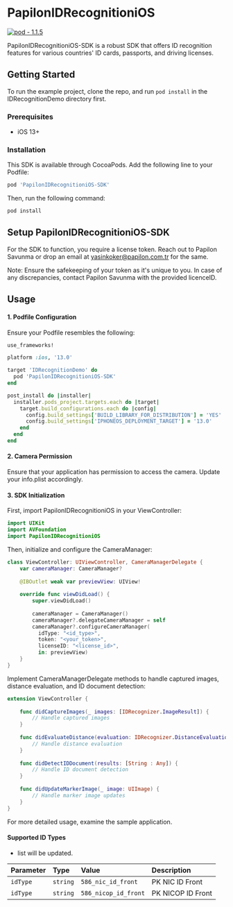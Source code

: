 # PapilonIDRecognitioniOS

[![pod - 1.1.5](https://img.shields.io/badge/pod-1.1.5-blue)](https://cocoapods.org/)

PapilonIDRecognitioniOS-SDK is a robust SDK that offers ID recognition features for various countries' ID cards, passports, and driving licenses.

## Getting Started

To run the example project, clone the repo, and run `pod install` in the IDRecognitionDemo directory first.

### Prerequisites

- iOS 13+

### Installation

This SDK is available through CocoaPods. Add the following line to your Podfile:

```ruby
pod 'PapilonIDRecognitioniOS-SDK'
```

Then, run the following command:

```ruby
pod install
```

## Setup PapilonIDRecognitioniOS-SDK

For the SDK to function, you require a license token. Reach out to Papilon Savunma or drop an email at yasinkoker@papilon.com.tr for the same.

Note: Ensure the safekeeping of your token as it's unique to you. In case of any discrepancies, contact Papilon Savunma with the provided licenceID.

## Usage

#### 1. Podfile Configuration

Ensure your Podfile resembles the following:

```ruby
use_frameworks!

platform :ios, '13.0'

target 'IDRecognitionDemo' do
  pod 'PapilonIDRecognitioniOS-SDK'
end

post_install do |installer|
  installer.pods_project.targets.each do |target|
    target.build_configurations.each do |config|
      config.build_settings['BUILD_LIBRARY_FOR_DISTRIBUTION'] = 'YES'
      config.build_settings['IPHONEOS_DEPLOYMENT_TARGET'] = '13.0'
    end
  end
end
```

#### 2. Camera Permission

Ensure that your application has permission to access the camera. Update your info.plist accordingly.

#### 3. SDK Initialization

First, import PapilonIDRecognitioniOS in your ViewController:
```swift
import UIKit
import AVFoundation
import PapilonIDRecognitioniOS
```

Then, initialize and configure the CameraManager:
```swift
class ViewController: UIViewController, CameraManagerDelegate {
    var cameraManager: CameraManager?
    
    @IBOutlet weak var previewView: UIView!
    
    override func viewDidLoad() {
        super.viewDidLoad()
        
        cameraManager = CameraManager()
        cameraManager?.delegateCameraManager = self
        cameraManager?.configureCameraManager(
          idType: "<id_type>", 
          token: "<your_token>", 
          licenseID: "<license_id>", 
          in: previewView)
    }
}
```

Implement CameraManagerDelegate methods to handle captured images, distance evaluation, and ID document detection:
```swift
extension ViewController {
    
    func didCaptureImages(_ images: [IDRecognizer.ImageResult]) {
        // Handle captured images
    }
    
    func didEvaluateDistance(evaluation: IDRecognizer.DistanceEvaluation) {
        // Handle distance evaluation
    }
    
    func didDetectIDDocument(results: [String : Any]) {
        // Handle ID document detection
    }
    
    func didUpdateMarkerImage(_ image: UIImage) {
        // Handle marker image updates
    }
}
```

For more detailed usage, examine the sample application.

#### Supported ID Types

- list will be updated.

| Parameter | Type     | Value                | Description       |
| :-------- | :------- | :------------------- | :---------------- |
| `idType`  | `string` | `586_nic_id_front`   | PK NIC ID Front   |
| `idType`  | `string` | `586_nicop_id_front` | PK NICOP ID Front |
